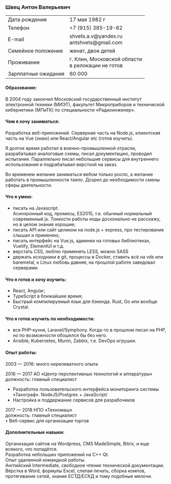### Швец Антон Валерьевич
<table>
  <tr>
    <td>Дата рождения</td>
    <td>17 мая 1982 г</td>
  </tr>
  <tr>
    <td>Телефон</td>
    <td>+7 (915) 385-19-62</td>
  </tr>
  <tr>
    <td>E-mail</td>
    <td>shvets.a.v@yandex.ru<br>antshvets@gmail.com</td>
  </tr>
  <tr>
    <td>Семейное положение</td>
    <td>женат, двое детей</td>
  </tr>
  <tr>
    <td>Проживание</td>
    <td>г. Клин, Московской области<br> в релокации не готов</td>
  </tr>
  <tr>
    <td>Зарплатные ожидания</td>
    <td>60 000</td>
  </tr>
</table>

#### Образование:
В 2004 году закончил 
Московский государственный институт электронной техники (МИЭТ), 
факультет Микроприборов и технической кибернетики (МПиТК) по специальности «Радиоинженер».
#### Чем я хочу заниматься:
Разработка веб-приложений.  Серверная часть на Node.js, клиентская часть на Vue (знаю) или React/Angular etc (готов изучить).

Я долгое время работал в военно-промышленной отрасли, разрабатывал аналоговые схемы, писал документацию, проводил испытания. Параллельно писал небольшие сервисы для внутреннего использования и подрабатывал версткой на заказ.

Во временем желание заниматься вебом только росло, а желание работать в промышленности таяло. Дозрел до необходимости смены сферы деятельности.
#### Что я умею:
* писать на Javascript.<br>
Асинхронный код, промисы, ES2015, т.е. обычный нормальный современный js. Тонкости работы ноды досконально не расскажу, но в целом знания хорошие;
*	писать API или сайт целиком на node.js + express, про тестирование слышал и применяю;
*	писать интерфейс на Vue.js,  админки на готовых библиотеках, Vuetify, ElementUI и т.д.
*	верстать CSS, люблю применять LESS, можно SASS
*	держать исходники в git, процессы в Docker, ставить всё на vds или baremetal, к Linux любовь давняя, на прошлой работе заведовал серверами.
#### Что я готов и хочу изучить:
*	React, Angular;
*	TypeScript в ближайшее время;
*	Быстрый компилируемый язык для бэкенда. Rust, Go или вообще Crystal.
#### Что я готов изучить по необходимости:
*	вся PHP-кухня, Laravel/Symphony. Когда-то в прошлом писал на PHP, но по возможности обошелся бы без него.
*	Ansible, Kubernetes, Munin, Zabbix, т.е. DevOps игрушки.
#### Опыт работы:
2003 — 2016:  много нерелеватного опыта
<br>

2016 — 2017	АО «Центр перспективных технологий и аппаратуры»
<br>
должность: главный специалист
<br>
*	Разработка пользовательского интерфейса мониторинга системы «Тахограф». NodeJS/Postgres + JavaScript/
*	Настройка и поддержание сервисов для разрабочиков

2017 — 2018 НПО «Техномаш»
<br>
должность: главный специалист
<br>
•	Веб-сервис для организации торгов

#### Дополнительные навыки:
Организация сайтов на Wordpress, CMS MadeSimple, Bitrix, и еще всякого, что попадётся.<br>
Разработка небольших приложений на C++ Qt.<br>
Опыт удаленной командной работы.<br>
Английский Intermediate, свободное чтение технической документации.<br>
Вёрстка в Word, формулы Excel, слепая печать, сборка компов, протягивание сетей, знание ЕСТД/ЕСКД и тому подобные мелочи.<br>
